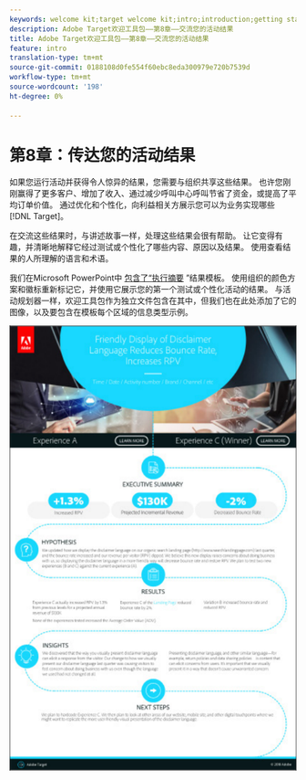 ```yaml
---
keywords: welcome kit;target welcome kit;intro;introduction;getting started
description: Adobe Target欢迎工具包——第8章——交流您的活动结果
title: Adobe Target欢迎工具包——第8章——交流您的活动结果
feature: intro
translation-type: tm+mt
source-git-commit: 0188108d0fe554f60ebc8eda300979e720b7539d
workflow-type: tm+mt
source-wordcount: '198'
ht-degree: 0%

---
```



# 第8章：传达您的活动结果

如果您运行活动并获得令人惊异的结果，您需要与组织共享这些结果。 也许您刚刚赢得了更多客户、增加了收入、通过减少呼叫中心呼叫节省了资金，或提高了平均订单价值。 通过优化和个性化，向利益相关方展示您可以为业务实现哪些 [!DNL Target]。

在交流这些结果时，与讲述故事一样，处理这些结果会很有帮助。 让它变得有趣，并清晰地解释它经过测试或个性化了哪些内容、原因以及结果。 使用查看结果的人所理解的语言和术语。

我们在Microsoft PowerPoint中 [包含了“执行摘要](/help/assets/executive-summary.zip) ”结果模板。 使用组织的颜色方案和徽标重新标记它，并使用它展示您的第一个测试或个性化活动的结果。 与活动规划器一样，欢迎工具包作为独立文件包含在其中，但我们也在此处添加了它的图像，以及要包含在模板每个区域的信息类型示例。

![执行摘要报告](/help/c-intro/assets/executive-summary-report.png)